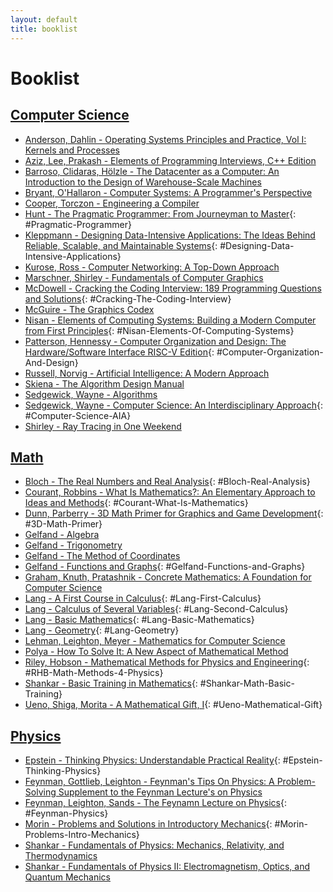 ```yaml
---
layout: default
title: booklist
---
```


# Booklist

## [Computer Science](https://en.wikipedia.org/wiki/Computer_science)
- [Anderson, Dahlin - Operating Systems Principles and Practice, Vol I: Kernels and Processes](https://www.goodreads.com/book/show/26255746-operating-systems)
- [Aziz, Lee, Prakash - Elements of Programming Interviews, C++ Edition](https://www.goodreads.com/book/show/29731528-elements-of-programming-interviews)
- [Barroso, Clidaras, Hölzle - The Datacenter as a Computer: An Introduction to the Design of Warehouse-Scale Machines](https://www.goodreads.com/book/show/5732978-the-datacenter-as-a-computer)
- [Bryant, O'Hallaron - Computer Systems: A Programmer's Perspective](https://www.goodreads.com/book/show/25403633-computer-systems)
- [Cooper, Torczon - Engineering a Compiler](https://www.goodreads.com/book/show/3408316-engineering-a-compiler-second-edition)
- [Hunt - The Pragmatic Programmer: From Journeyman to Master](https://www.goodreads.com/book/show/4099.The_Pragmatic_Programmer){: #Pragmatic-Programmer}
- [Kleppmann - Designing Data-Intensive Applications: The Ideas Behind Reliable, Scalable, and Maintainable Systems](https://www.goodreads.com/book/show/23463279-designing-data-intensive-applications){: #Designing-Data-Intensive-Applications}
- [Kurose, Ross - Computer Networking: A Top-Down Approach](https://www.goodreads.com/book/show/83847.Computer_Networking)
- [Marschner, Shirley - Fundamentals of Computer Graphics](https://www.goodreads.com/book/show/1933732.Fundamentals_of_Computer_Graphics)
- [McDowell - Cracking the Coding Interview: 189 Programming Questions and Solutions](https://www.goodreads.com/book/show/25707092-cracking-the-coding-interview){: #Cracking-The-Coding-Interview}
- [McGuire - The Graphics Codex](http://graphicscodex.com/index.php)
- [Nisan - Elements of Computing Systems: Building a Modern Computer from First Principles](https://www.goodreads.com/book/show/910789.The_Elements_of_Computing_Systems){: #Nisan-Elements-Of-Computing-Systems}
- [Patterson, Hennessy - Computer Organization and Design: The Hardware/Software Interface RISC-V Edition](https://www.goodreads.com/book/show/35270665-computer-organization-and-design-risc-v-edition){: #Computer-Organization-And-Design}
- [Russell, Norvig - Artificial Intelligence: A Modern Approach](https://www.goodreads.com/book/show/27543.Artificial_Intelligence)
- [Skiena - The Algorithm Design Manual](https://www.goodreads.com/book/show/425208.The_Algorithm_Design_Manual)
- [Sedgewick, Wayne - Algorithms](https://www.goodreads.com/en/book/show/10803540)
- [Sedgewick, Wayne - Computer Science: An Interdisciplinary Approach](https://www.goodreads.com/book/show/26260896-computer-science){: #Computer-Science-AIA}
- [Shirley - Ray Tracing in One Weekend](https://www.goodreads.com/book/show/28794030-ray-tracing-in-one-weekend)

## [Math](https://en.wikipedia.org/wiki/Mathematics)
- [Bloch - The Real Numbers and Real Analysis](https://www.goodreads.com/book/show/13707101-the-real-numbers-and-real-analysis){: #Bloch-Real-Analysis}
- [Courant, Robbins - What Is Mathematics?: An Elementary Approach to Ideas and Methods](https://www.goodreads.com/book/show/584620.What_Is_Mathematics_){: #Courant-What-Is-Mathematics}
- [Dunn, Parberry - 3D Math Primer for Graphics and Game Development](https://www.goodreads.com/book/show/10226560-3d-math-primer-for-graphics-and-game-development){: #3D-Math-Primer}
- [Gelfand - Algebra](https://www.goodreads.com/book/show/2140100.Algebra)
- [Gelfand - Trigonometry](https://www.goodreads.com/book/show/1414631.Trigonometry)
- [Gelfand - The Method of Coordinates](https://www.goodreads.com/book/show/946677.The_Method_of_Coordinates)
- [Gelfand - Functions and Graphs](https://www.goodreads.com/book/show/8796338-functions-and-graphs){: #Gelfand-Functions-and-Graphs}
- [Graham, Knuth, Pratashnik - Concrete Mathematics: A Foundation for Computer Science](https://www.goodreads.com/book/show/112243.Concrete_Mathematics)
- [Lang - A First Course in Calculus](https://www.goodreads.com/book/show/860480.A_First_Course_in_Calculus){: #Lang-First-Calculus}
- [Lang - Calculus of Several Variables](https://www.goodreads.com/book/show/681184.Calculus_of_Several_Variables){: #Lang-Second-Calculus}
- [Lang - Basic Mathematics](https://www.goodreads.com/book/show/79781.Basic_Mathematics){: #Lang-Basic-Mathematics}
- [Lang - Geometry](https://www.goodreads.com/book/show/737512.Geometry){: #Lang-Geometry}
- [Lehman, Leighton, Meyer - Mathematics for Computer Science](https://www.goodreads.com/book/show/34554089-mathematics-for-computer-science)
- [Polya - How To Solve It: A New Aspect of Mathematical Method](https://www.goodreads.com/book/show/192221.How_to_Solve_It)
- [Riley, Hobson - Mathematical Methods for Physics and Engineering](https://www.goodreads.com/book/show/777145.Mathematical_Methods_for_Physics_and_Engineering){: #RHB-Math-Methods-4-Physics}
- [Shankar - Basic Training in Mathematics](https://www.goodreads.com/en/book/show/1562336.Basic_Training_in_Mathematics){: #Shankar-Math-Basic-Training}
- [Ueno, Shiga, Morita - A Mathematical Gift, I](https://www.goodreads.com/book/show/910650.A_Mathematical_Gift_I){: #Ueno-Mathematical-Gift}

## [Physics](https://en.wikipedia.org/wiki/Physics)
- [Epstein - Thinking Physics: Understandable Practical Reality](https://www.goodreads.com/book/show/268266.Thinking_Physics){: #Epstein-Thinking-Physics}
- [Feynman, Gottlieb, Leighton - Feynman's Tips On Physics: A Problem-Solving Supplement to the Feynman Lecture's on Physics](https://www.goodreads.com/en/book/show/5547)
- [Feynman, Leighton, Sands - The Feynamn Lecture on Physics](https://www.goodreads.com/book/show/5546.The_Feynman_Lectures_on_Physics){: #Feynman-Physics}
- [Morin - Problems and Solutions in Introductory Mechanics](https://www.goodreads.com/book/show/23222800-problems-and-solutions-in-introductory-mechanics){: #Morin-Problems-Intro-Mechanics}
- [Shankar - Fundamentals of Physics: Mechanics, Relativity, and Thermodynamics](https://www.goodreads.com/book/show/18693397-fundamentals-of-physics)
- [Shankar - Fundamentals of Physics II: Electromagnetism, Optics, and Quantum Mechanics](https://www.goodreads.com/book/show/27248467-fundamentals-of-physics-ii)